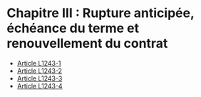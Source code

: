 # Chapitre III : Rupture anticipée, échéance du terme et renouvellement du contrat

* [Article L1243-1](./LEGIARTI000029946319.md)
* [Article L1243-2](./LEGIARTI000031087476.md)
* [Article L1243-3](./LEGIARTI000006901214.md)
* [Article L1243-4](./LEGIARTI000024026880.md)
